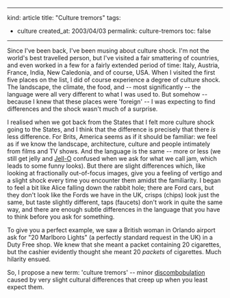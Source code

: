 -----
kind: article
title: "Culture tremors"
tags:
- culture
created_at: 2003/04/03
permalink: culture-tremors
toc: false
-----

<p>Since I've been back, I've been musing about culture shock. I'm not the world's best travelled person, but I've visited a fair smattering of countries, and even worked in a few for a fairly extended period of time: Italy, Austria, France, India, New Caledonia, and of course, USA. When I visited the first five places on the list, I did of course experience a degree of culture shock. The landscape, the climate, the food, and -- most significantly -- the language were all very different to what I was used to. But somehow -- because I knew that these places were 'foreign' -- I was expecting to find differences and the shock wasn't much of a surprise.</p>

<p>I realised when we got back from the States that I felt more culture shock going to the States, and I think that the difference is precisely that there <em>is</em> less difference. For Brits, America seems as if it should be familiar: we feel as if we know the landscape, architecture, culture and people intimately from films and TV shows. And the language is the same -- more or less (we still get jelly and <a href="http://www.jellomuseum.com/">Jell-O</a> confused when we ask for what we call jam, which leads to some funny looks). But there are slight differences which, like looking at fractionally out-of-focus images, give you a feeling of vertigo and a slight shock every time you encounter them amidst the familiarity. I began to feel a bit like Alice falling down the rabbit hole; there are Ford cars, but they don't look like the Fords we have in the UK, crisps (chips) look just the same, but taste slightly different, taps (faucets) don't work in quite the same way, and there are enough subtle differences in the language that you have to think before you ask for something.</p>

<p>To give you a perfect example, we saw a British woman in Orlando airport ask for "20 Marlboro Lights" (a perfectly standard request in the UK) in a Duty Free shop. We knew that she meant a packet containing 20 cigarettes, but the cashier evidently thought she meant 20 <em>packets</em> of cigarettes. Much hilarity ensued.</p>

<p>So, I propose a new term: 'culture tremors' -- minor <a href="http://www.bartleby.com/62/81/D0438150.html">discombobulation</a> caused by very slight cultural differences that creep up when you least expect them.</p>
